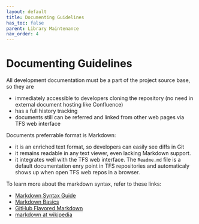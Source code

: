 ```yaml
---
layout: default
title: Documenting Guidelines
has_toc: false
parent: Library Maintenance
nav_order: 4  
---
```

# Documenting Guidelines

All development documentation must be a part of the project source base,
so they are
- immediately accessible to developers cloning the repository
  (no need in external document hosting like Confluence)
- has a full history tracking
- documents still can be referred and linked from other web pages
  via TFS web interface

Documents preferrable format is Markdown:
- it is an enriched text format, so developers can easily see diffs in Git
- it remains readable in any text viewer, even lacking Markdown support.
- it integrates well with the TFS web interface. The `Readme.md` file is a
  default documentation enry point in TFS repositories and automaticaly
  shows up when open TFS web repos in a browser.

To learn more about the markdown syntax, refer to these links:

 - [Markdown Syntax Guide](http://daringfireball.net/projects/markdown/syntax)
 - [Markdown Basics](http://daringfireball.net/projects/markdown/basics)
 - [GitHub Flavored Markdown](http://github.github.com/github-flavored-markdown/)
 - [markdown at wikipedia](https://secure.wikimedia.org/wikipedia/en/wiki/Markdown)

